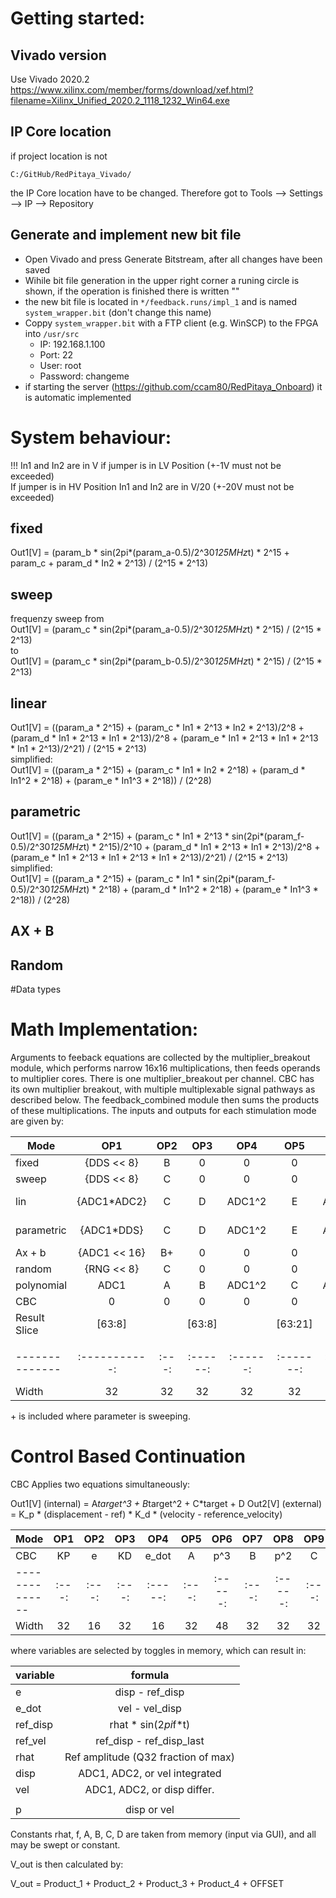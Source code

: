 # Getting started:
## Vivado version
Use Vivado 2020.2
<https://www.xilinx.com/member/forms/download/xef.html?filename=Xilinx_Unified_2020.2_1118_1232_Win64.exe>

## IP Core location
if project location is not
```
C:/GitHub/RedPitaya_Vivado/
```
the IP Core location have to be changed. Therefore got to Tools --> Settings --> IP --> Repository
## Generate and implement new bit file
- Open Vivado and press Generate Bitstream, after all changes have been saved
- Wihile bit file generation in the upper right corner a runing circle is shown, if the operation is finished there is written ""
- the new bit file is located in ``*/feedback.runs/impl_1`` and is named ``system_wrapper.bit`` (don't change this name)
- Coppy ``system_wrapper.bit`` with a FTP client (e.g. WinSCP) to the FPGA into ``/usr/src``
  - IP: 192.168.1.100
  - Port: 22
  - User: root
  - Password: changeme
- if starting the server (<https://github.com/ccam80/RedPitaya_Onboard>) it is automatic implemented

# System behaviour:
!!! In1 and In2 are in V if jumper is in LV Position (+-1V must not be exceeded)<br>
If jumper is in HV Position In1 and In2 are in V/20 (+-20V must not be exceeded)
## fixed
Out1[V] = (param_b * sin(2pi*(param_a-0.5)/2^30*125MHz*t) * 2^15 + param_c + param_d * In2 * 2^13) / (2^15 * 2^13)
## sweep
frequenzy sweep from<br>
Out1[V] = (param_c * sin(2pi*(param_a-0.5)/2^30*125MHz*t) * 2^15) / (2^15 * 2^13)<br>
to<br>
Out1[V] = (param_c * sin(2pi*(param_b-0.5)/2^30*125MHz*t) * 2^15) / (2^15 * 2^13)
## linear
Out1[V] = ((param_a * 2^15) + (param_c * In1 * 2^13 * In2 * 2^13)/2^8 + (param_d * In1 * 2^13 * In1 * 2^13)/2^8 + (param_e * In1 * 2^13 * In1 * 2^13 * In1 * 2^13)/2^21) / (2^15 * 2^13)<br>
simplified:<br>
Out1[V] = ((param_a * 2^15) + (param_c * In1 * In2 * 2^18) + (param_d * In1^2 * 2^18) + (param_e * In1^3 * 2^18)) / (2^28)
## parametric
Out1[V] = ((param_a * 2^15) + (param_c * In1 * 2^13 * sin(2pi*(param_f-0.5)/2^30*125MHz*t) * 2^15)/2^10 + (param_d * In1 * 2^13 * In1 * 2^13)/2^8 + (param_e * In1 * 2^13 * In1 * 2^13 * In1 * 2^13)/2^21) / (2^15 * 2^13)<br>
simplified:<br>
Out1[V] = ((param_a * 2^15) + (param_c * In1 * sin(2pi*(param_f-0.5)/2^30*125MHz*t) * 2^18) + (param_d * In1^2 * 2^18) + (param_e * In1^3 * 2^18)) / (2^28)
## AX + B

## Random

#Data types

   
# Math Implementation:
Arguments to feeback equations are collected by the multiplier_breakout module, which performs narrow 16x16 multiplications, then feeds operands to multiplier cores. There is one multiplier_breakout per channel. CBC has its own multiplier breakout, with multiple multiplexable signal pathways as described below. The feedback\_combined module then sums the products of these multiplications. The inputs and outputs for each stimulation mode are given by:

| **Mode**     |     OP1     | OP2 |   OP3  |   OP4  |   OP5   |  OP6   |    OP7    | OFFSET |
|--------------|:-----------:|:---:|:------:|:------:|:-------:|:------:|:---------:|:------:|
| fixed        |  {DDS << 8} |  B  |    0   |    0   |    0    |    0   |     0     |    C   |
| sweep        |  {DDS << 8} |  C  |    0   |    0   |    0    |    0   |     0     |    D   |
| lin          | {ADC1\*ADC2}|  C  |    D   | ADC1^2 |    E    | ADC\^3 | A<<15 - 1 |    0   |
| parametric   |  {ADC1\*DDS}|  C  |    D   | ADC1^2 |    E    | ADC\^3 | A<<15 - 1 |    0   |
| Ax + b       | {ADC1 << 16}|  B+ |    0   |    0   |    0    |    0   |     0     |    C+  |
| random       |  {RNG << 8} |  C  |    0   |    0   |    0    |    0   |     0     |    D   | 	
| polynomial   |  ADC1		 |  A  |    B   | ADC1^2 |    C    | ADC\^3 |     0     |    E   |
| CBC	       |  0          |  0  |    0   |    0   |    0    |    0   |     0     |    0   |
| Result Slice |    [63:8]   |     | [63:8] |        | [63:21] |        |   [63:0]  | [31:0] |
|              |             |     |        |        |         |        |           |        |
|--------------|:-----------:|:---:|:------:|:------:|:-------:|:------:|:---------:|:------:|
|     Width    |      32     |  32 |   32   |   32   |    32   |   48   |     64    |   32   |

\+ is included where parameter is sweeping.

# Control Based Continuation
CBC Applies two equations simultaneously:

Out1[V] (internal) =  A*target^3 + B*target^2 + C*target + D
Out2[V] (external) =  K_p * (displacement - ref) * K_d * (velocity - reference_velocity) 

| **Mode**     | OP1 | OP2 | OP3 |  OP4  | OP5 |  OP6  | OP7 |  OP8  | OP9 |  OP10  | OFFSET |
|--------------|:---:|:---:|:---:|:-----:|:---:|:-----:|:---:|:-----:|:---:|:------:|:------:|
|     CBC      | KP  |  e  | KD  | e_dot |  A  |  p^3  |  B  |  p^2  |  C  |    p   |    D   |
|--------------|:---:|:---:|:---:|:-----:|:---:|:-----:|:---:|:-----:|:---:|:------:|:------:|
|    Width     | 32  | 16  | 32  |   16  |  32 |   48  |  32 |   32  |  32 |   16   |   32   |

where variables are selected by toggles in memory, which can result in:

|variable | 				formula 		  	|
|---------|:-----------------------------------:|
|    e    | 		disp - ref_disp 	  		|
|  e\_dot | 		vel - vel_disp   	 		|
| ref_disp| 		rhat * sin(2*pi*f*t)		|
| ref_vel |     ref_disp - ref_disp_last    	|
|  rhat   | Ref amplitude (Q32 fraction of max) |
|  disp   |   ADC1, ADC2, or vel integrated 	|
|   vel	  |   ADC1, ADC2, or disp differ.  	
	|
|    p    | 		  disp or vel				|

Constants rhat, f, A, B, C, D are taken from memory (input via GUI), and all may be swept or constant.



V_out is then calculated by: <br>

V_out =	Product\_1 + Product\_2 + Product\_3 + Product\_4 + OFFSET
